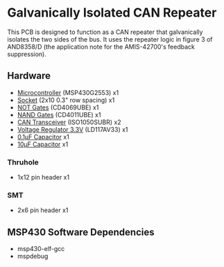 # Galvanically Isolated CAN Repeater

This PCB is designed to function as a CAN repeater that galvanically isolates the two sides of the bus. It uses the repeater logic in figure 3 of AND8358/D (the application note for the AMIS-42700's feedback suppression).

## Hardware

* [Microcontroller](http://www.digikey.com/product-detail/en/texas-instruments/MSP430G2553IN20/296-28429-5-ND/2638885) (MSP430G2553) x1
* [Socket](http://www.digikey.com/product-detail/en/assmann-wsw-components/AR-20-HZL-TT/AE10015-ND/821769) (2x10 0.3" row spacing) x1
* [NOT Gates](http://www.digikey.com/product-detail/en/texas-instruments/CD4069UBE/296-3518-5-ND/376616) (CD4069UBE) x1
* [NAND Gates](http://www.digikey.com/product-detail/en/texas-instruments/CD4011BE/296-2031-5-ND/67241) (CD4011UBE) x1
* [CAN Transceiver](http://www.digikey.com/product-detail/en/texas-instruments/ISO1050DUBR/296-24818-2-ND/2094633) (ISO1050SUBR) x2
* [Voltage Regulator 3.3V](https://www.sparkfun.com/products/526) (LD117AV33) x1
* [0.1μF Capacitor](http://www.digikey.com/product-detail/en/vishay-bc-components/K104Z15Y5VF5TL2/BC1160CT-ND/286782) x1
* [10μF Capacitor](http://www.digikey.com/product-detail/en/tdk-corporation/FK24X5R1C106K/445-8497-ND/2815427) x1

### Thruhole

* 1x12 pin header x1

### SMT

* 2x6 pin header x1

MSP430 Software Dependencies
----------------------------
* msp430-elf-gcc
* mspdebug
